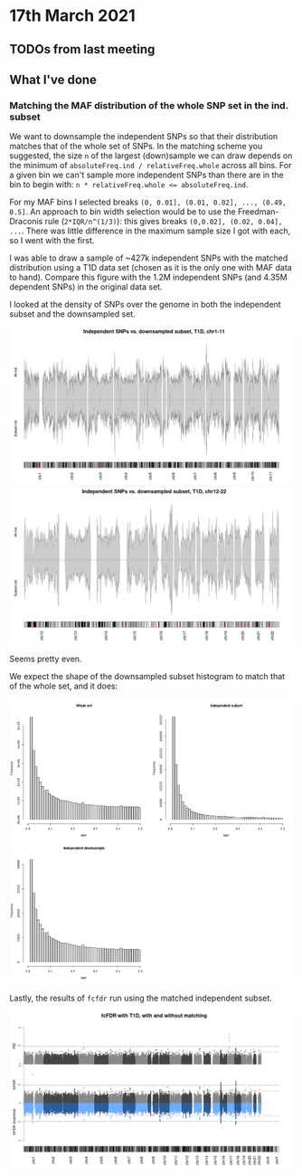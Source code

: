 # 17th March 2021

## TODOs from last meeting



## What I've done

### Matching the MAF distribution of the whole SNP set in the ind. subset

We want to downsample the independent SNPs so that their distribution matches that of the whole set of SNPs. In the matching scheme you suggested, the size `n` of the largest (down)sample we can draw depends on the minimum of  `absoluteFreq.ind / relativeFreq.whole` across all bins. For a given bin we can't sample more independent SNPs than there are in the bin to begin with: `n * relativeFreq.whole <= absoluteFreq.ind`.

For my MAF bins I selected breaks `(0, 0.01], (0.01, 0.02], ..., (0.49, 0.5]`. An approach to bin width selection would be to use the Freedman-Draconis rule (`2*IQR/n^(1/3)`): this gives breaks `(0,0.02], (0.02, 0.04], ...`. There was little difference in the maximum sample size I got with each, so I went with the first.

I was able to draw a sample of ~427k independent SNPs with the matched distribution using a T1D data set (chosen as it is the only one with MAF data to hand). Compare this figure with the 1.2M independent SNPs (and 4.35M dependent SNPs) in the original data set. 

I looked at the density of SNPs over the genome in both the independent subset and the downsampled set.

![](/images/170321/t1d_matched_maf_independentSNPs_only_density_chr1_11.png)
![](/images/170321/t1d_matched_maf_independentSNPs_only_density_chr12_22.png)

Seems pretty even. 

We expect the shape of the downsampled subset histogram to match that of the whole set, and it does:

![](/images/170321/downsampling_histograms.png)

Lastly, the results of `fcfdr` run using the matched independent subset. 

![](/images/170321/t1d_matched_maf.png)
